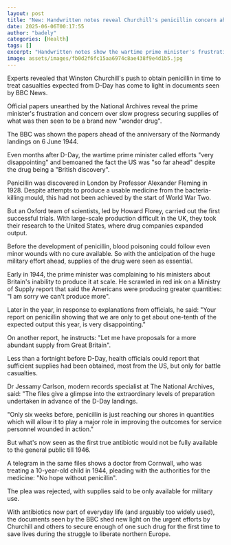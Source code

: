 ```yaml
---
layout: post
title: "New: Handwritten notes reveal Churchill's penicillin concern ahead of D-Day"
date: 2025-06-06T00:17:55
author: "badely"
categories: [Health]
tags: []
excerpt: "Handwritten notes show the wartime prime minister's frustration over slow penicillin production."
image: assets/images/fb0d2f6fc15aa6974c8ae438f9e4d1b5.jpg
---
```


Experts revealed that Winston Churchill's push to obtain penicillin in time to treat casualties expected from D-Day has come to light in documents seen by BBC News.

Official papers unearthed by the National Archives reveal the prime minister's frustration and concern over slow progress securing supplies of what was then seen to be a brand new "wonder drug".

The BBC was shown the papers ahead of the anniversary of the Normandy landings on 6 June 1944.

Even months after D-Day, the wartime prime minister called efforts "very disappointing" and bemoaned the fact the US was "so far ahead" despite the drug being a "British discovery".

Penicillin was discovered in London by Professor Alexander Fleming in 1928. Despite attempts to produce a usable medicine from the bacteria-killing mould, this had not been achieved by the start of World War Two. 

But an Oxford team of scientists, led by Howard Florey, carried out the first successful trials. With large-scale production difficult in the UK, they took their research to the United States, where drug companies expanded output.

Before the development of penicillin, blood poisoning could follow even minor wounds with no cure available. So with the anticipation of the huge military effort ahead, supplies of the drug were seen as essential.

Early in 1944, the prime minister was complaining to his ministers about Britain's inability to produce it at scale. He scrawled in red ink on a Ministry of Supply report that said the Americans were producing greater quantities: "I am sorry we can't produce more".

Later in the year, in response to explanations from officials, he said: "Your report on penicillin showing that we are only to get about one-tenth of the expected output this year, is very disappointing." 

On another report, he instructs: "Let me have proposals for a more abundant supply from Great Britain".

Less than a fortnight before D-Day, health officials could report that sufficient supplies had been obtained, most from the US, but only for battle casualties.

Dr Jessamy Carlson, modern records specialist at The National Archives, said: "The files give a glimpse into the extraordinary levels of preparation undertaken in advance of the D-Day landings. 

"Only six weeks before, penicillin is just reaching our shores in quantities which will allow it to play a major role in improving the outcomes for service personnel wounded in action."

But what's now seen as the first true antibiotic would not be fully available to the general public till 1946. 

A telegram in the same files shows a doctor from Cornwall, who was treating a 10-year-old child in 1944, pleading with the authorities for the medicine: "No hope without penicillin". 

The plea was rejected, with supplies said to be only available for military use.

With antibiotics now part of everyday life (and arguably too widely used), the documents seen by the BBC shed new light on the urgent efforts by Churchill and others to secure enough of one such drug for the first time to save lives during the struggle to liberate northern Europe.

